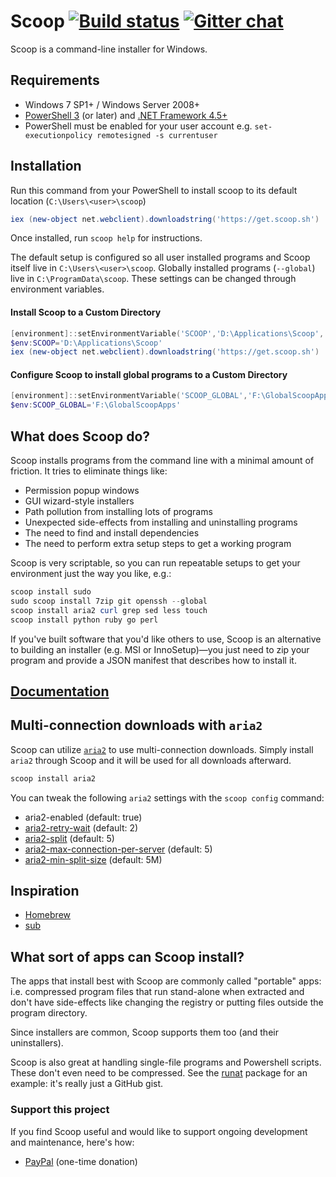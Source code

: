 # Scoop [![Build status](https://ci.appveyor.com/api/projects/status/05foxatmrqo0l788?svg=true)](https://ci.appveyor.com/project/lukesampson/scoop) [![Gitter chat](https://badges.gitter.im/lukesampson/scoop.png)](https://gitter.im/lukesampson/scoop)

Scoop is a command-line installer for Windows.

## Requirements

* Windows 7 SP1+ / Windows Server 2008+
* [PowerShell 3](https://www.microsoft.com/en-us/download/details.aspx?id=34595) (or later) and [.NET Framework 4.5+](https://www.microsoft.com/net/download)
* PowerShell must be enabled for your user account e.g. `set-executionpolicy remotesigned -s currentuser`

## Installation

Run this command from your PowerShell to install scoop to its default location (`C:\Users\<user>\scoop`)
```powershell
iex (new-object net.webclient).downloadstring('https://get.scoop.sh')
```

Once installed, run `scoop help` for instructions.

The default setup is configured so all user installed programs and Scoop itself live in `C:\Users\<user>\scoop`.
Globally installed programs (`--global`) live in `C:\ProgramData\scoop`.
These settings can be changed through environment variables.

#### Install Scoop to a Custom Directory
```powershell
[environment]::setEnvironmentVariable('SCOOP','D:\Applications\Scoop','User')
$env:SCOOP='D:\Applications\Scoop'
iex (new-object net.webclient).downloadstring('https://get.scoop.sh')
```

#### Configure Scoop to install global programs to a Custom Directory
```powershell
[environment]::setEnvironmentVariable('SCOOP_GLOBAL','F:\GlobalScoopApps','Machine')
$env:SCOOP_GLOBAL='F:\GlobalScoopApps'
```

## What does Scoop do?

Scoop installs programs from the command line with a minimal amount of friction. It tries to eliminate things like:
* Permission popup windows
* GUI wizard-style installers
* Path pollution from installing lots of programs
* Unexpected side-effects from installing and uninstalling programs
* The need to find and install dependencies
* The need to perform extra setup steps to get a working program

Scoop is very scriptable, so you can run repeatable setups to get your environment just the way you like, e.g.:

```powershell
scoop install sudo
sudo scoop install 7zip git openssh --global
scoop install aria2 curl grep sed less touch
scoop install python ruby go perl
```

If you've built software that you'd like others to use, Scoop is an alternative to building an installer (e.g. MSI or InnoSetup)—you just need to zip your program and provide a JSON manifest that describes how to install it.

## [Documentation](https://github.com/lukesampson/scoop/wiki)

## Multi-connection downloads with `aria2`
Scoop can utilize [`aria2`](https://github.com/aria2/aria2) to use multi-connection downloads. Simply install `aria2` through Scoop and it will be used for all downloads afterward.
```powershell
scoop install aria2
```

You can tweak the following `aria2` settings with the `scoop config` command:

- aria2-enabled (default: true)
- [aria2-retry-wait](https://aria2.github.io/manual/en/html/aria2c.html#cmdoption-retry-wait) (default: 2)
- [aria2-split](https://aria2.github.io/manual/en/html/aria2c.html#cmdoption-s) (default: 5)
- [aria2-max-connection-per-server](https://aria2.github.io/manual/en/html/aria2c.html#cmdoption-x) (default: 5)
- [aria2-min-split-size](https://aria2.github.io/manual/en/html/aria2c.html#cmdoption-k) (default: 5M)

## Inspiration

* [Homebrew](http://mxcl.github.io/homebrew/)
* [sub](https://github.com/37signals/sub#readme)

## What sort of apps can Scoop install?

The apps that install best with Scoop are commonly called "portable" apps: i.e. compressed program files that run stand-alone when extracted and don't have side-effects like changing the registry or putting files outside the program directory.

Since installers are common, Scoop supports them too (and their uninstallers).

Scoop is also great at handling single-file programs and Powershell scripts. These don't even need to be compressed. See the [runat](https://github.com/lukesampson/scoop/blob/master/bucket/runat.json) package for an example: it's really just a GitHub gist.


### Support this project

If you find Scoop useful and would like to support ongoing development and maintenance, here's how:

* [PayPal](https://www.paypal.com/cgi-bin/webscr?cmd=_s-xclick&hosted_button_id=DM2SUH9EUXSKJ) (one-time donation)
